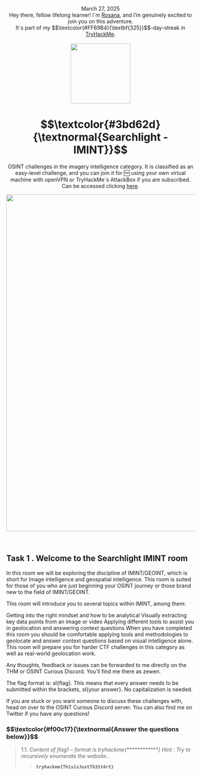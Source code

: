 
<p align="center">March 27, 2025<br>
Hey there, fellow lifelong learner! I´m <a href="https://www.linkedin.com/in/rosanafssantos/">Rosana</a>, and I’m genuinely excited to join you on this adventure.<br>
It´s part of my $$\textcolor{#FF69B4}{\textbf{325}}$$-day-streak in  <a href="https://tryhackme.com">TryHackMe</a>.<br><br>
  <img width="160px" src="https://github.com/user-attachments/assets/eed07ca3-4235-4190-9c7a-81d93c4593cf"></p>


<h1 align="center">
  $$\textcolor{#3bd62d}{\textnormal{Searchlight - IMINT}}$$
</h1>
<p align="center">OSINT challenges in the imagery intelligence category. It is classified as an easy-level challenge,  and you can join it for 🆓 using your own virtual machine with openVPN or TryHackMe´s AttackBox if you are subscribed. Can be accessed clicking <a href="https://tryhackme.com/room/searchlightosint">here</a>.</p>
                                                              
<p align="center"> <img width="900px" src=""> </p>

<br>

<h2>Task 1 . Welcome to the Searchlight IMINT room</h2>
<p>In this room we will be exploring the discipline of IMINT/GEOINT, which is short for Image intelligence and geospatial intelligence. This room is suited for those of you who are just beginning your OSINT journey or those brand new to the field of IMINT/GEOINT.

This room will introduce you to several topics within IMINT, among them:

Getting into the right mindset and how to be analytical
Visually extracting key data points from an image or video
Applying different tools to assist you in geolocation and answering context questions
When you have completed this room you should be comfortable applying tools and methodologies to geolocate and answer context questions based on visual intelligence alone. This room will prepare you for harder CTF challenges in this category as well as real-world geolocation work.

Any thoughts, feedback or issues can be forwarded to me directly on the THM or OSINT Curious Discord. You'll find me there as zewen.

The flag format is: sl{flag}. This means that every answer needs to be submitted within the brackets, sl{your answer}. No capitalization is needed.

If you are stuck or you want someone to discuss these challenges with, head on over to the OSINT Curious Discord server. You can also find me on Twitter if you have any questions!</p>

<h3 align="left"> $$\textcolor{#f00c17}{\textnormal{Answer the questions below}}$$ </h3>

> 1.1. <em>Content of flag1 – format is tryhackme{************} Hint : Try to recursively enumerate the website.</em>.<a id='1.1'></a>
>> <code><strong>tryhackme{Th1s1sJustTh3St4rt}</strong></code><br>

